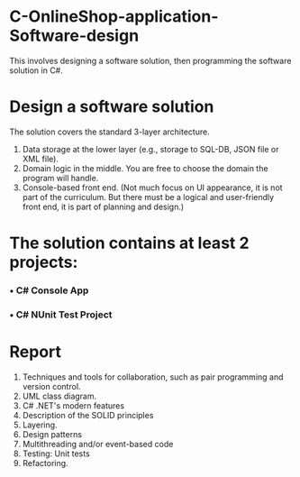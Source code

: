 # C-OnlineShop-application-Software-design
This involves designing a software solution, then programming the software solution in C#.

# Design a software solution
The solution covers the standard 3-layer architecture.

1.	Data storage at the lower layer (e.g., storage to SQL-DB, JSON file or XML file).
2.	Domain logic in the middle. You are free to choose the domain the program will handle.
3.	Console-based front end. (Not much focus on UI appearance, it is not part of the curriculum. But there must be a logical and user-friendly front end, it is part of planning and design.)

# The solution contains at least 2 projects:

### •	C# Console App
### •	C# NUnit Test Project



# Report
1.	Techniques and tools for collaboration, such as pair programming and version control.
2.	UML class diagram.
3.	C# .NET's modern features
4.	Description of the SOLID principles
5.	Layering. 
6.	Design patterns
7.	Multithreading and/or event-based code
8.	Testing: Unit tests
9.	Refactoring.
